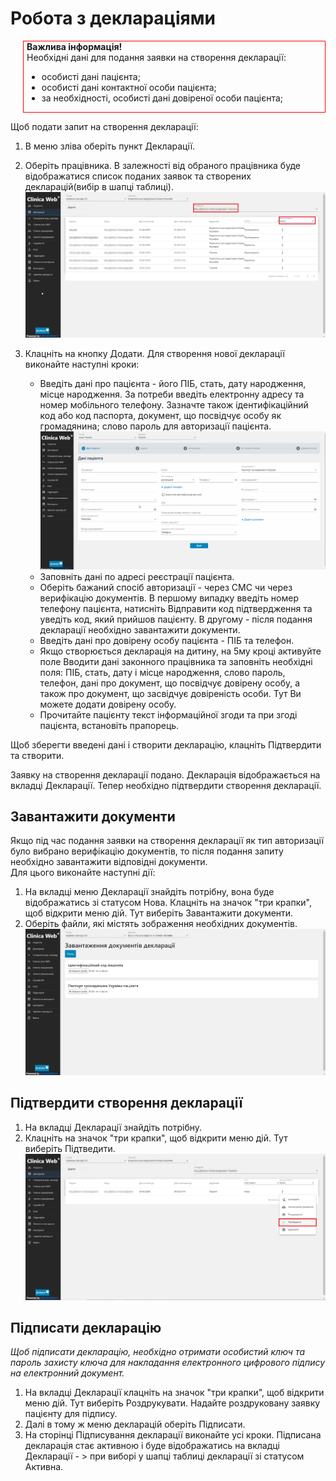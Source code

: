 # Робота з деклараціями

<div style="border: 1px solid red; margin-left: 20px; padding-left: 5px">
<b>Важлива інформація!</b>   
<div>Необхідні дані для подання заявки на створення декларації:   
<ul><li>особисті дані пацієнта;</li>
<li>особисті дані контактної особи пацієнта;</li>
<li>за необхідності, особисті дані довіреної особи пацієнта;</li></ul></div></div>

Щоб подати запит на створення декларації:

1. В меню зліва оберіть пункт Декларації.

2. Оберіть працівника. В залежності від обраного працівника буде відображатися список поданих заявок та створених декларацій(вибір в шапці таблиці). 
![](./images/declarations/dec1.png)
3. Клацніть на кнопку Додати. Для створення нової декларації виконайте наступні кроки:
    - Введіть дані про пацієнта - його ПІБ, стать, дату народження, місце народження. За потреби введіть електронну адресу та номер мобільного телефону. Зазначте також ідентифікаційний код або код паспорта, документ, що посвідчує особу як громадянина; слово пароль для авторизації пацієнта.![](./images/declarations/dec.gif)
    - Заповніть дані по адресі реєстрації пацієнта.
    - Оберіть бажаний спосіб авторизації - через СМС чи через верифікацію документів. В першому випадку введіть номер телефону пацієнта, натисніть Відправити код підтвердження та уведіть код, який прийшов пацієнту. В другому - після подання декларації необхідно завантажити документи.
    - Введіть дані про довірену особу пацієнта - ПІБ та телефон.
    - Якщо створюється декларація на дитину, на 5му кроці активуйте поле Вводити дані законного працівника та заповніть необхідні поля: ПІБ, стать, дату і місце народження, слово пароль, телефон, дані про документ, що посвідчує довірену особу, а також про документ, що засвідчує довіреність особи. Тут Ви можете додати довірену особу. 
    - Прочитайте пацієнту текст інформаційної згоди та при згоді пацієнта, встановіть прапорець.  


Щоб зберегти введені дані і створити декларацію, клацніть Підтвердити та створити.

Заявку на створення декларації подано. Декларація відображається на вкладці Декларації. Тепер необхідно підтвердити створення декларації.

## Завантажити документи
Якщо під час подання заявки на створення декларації як тип авторизації було вибрано верифікацію документів, то після подання запиту необхідно завантажити відповідні документи.   
Для цього виконайте наступні дії:
1. На вкладці меню Декларації знайдіть потрібну, вона буде відображатись зі статусом Нова. Клацніть на значок "три крапки", щоб відкрити меню дій. Тут виберіть Завантажити документи.
2. Оберіть файли, які містять зображення необхідних документів.![](./images/declarations/dec7.png)

## Підтвердити створення декларації
1. На вкладці Декларації знайдіть потрібну. 
2. Клацніть на значок "три крапки", щоб відкрити меню дій. Тут виберіть Підтведити.![](./images/declarations/dec8.png)

## Підписати декларацію

*Щоб підписати декларацію, необхідно отримати особистий ключ та пароль захисту ключа для накладання електронного цифрового підпису на електронний документ.*    
1. На вкладці Декларації  клацніть на значок "три крапки", щоб відкрити меню дій. Тут виберіть Роздрукувати. Надайте роздруковану заявку пацієнту для підпису.
2. Далі в тому ж меню декларацій оберіть Підписати.
3. На сторінці Підписування декларації виконайте усі кроки. Підписана декларація стає активною і буде відображатись на вкладці Декларації - > при виборі у шапці таблиці декларації зі статусом Активна.